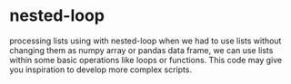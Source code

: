 # nested-loop
processing lists using with nested-loop
when we had to use lists without changing them as numpy array or pandas data frame, we can use lists within some basic operations like loops or functions.
This code may give you inspiration to develop more complex scripts.
